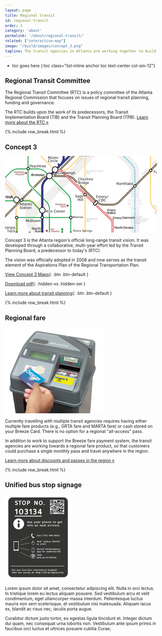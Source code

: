```yaml
---
layout: page
title: Regional transit
id: regional-transit
order: 3
category: 'about'
permalink: '/about/regional-transit/'
related: ["interactive-map"]
image: "/build/images/concept_3.png"
tagline: The transit agencies in Atlanta are working together to build a more seamless transit system.  Here are a few of the projects they're working on.
---
```


* toc goes here
{:toc class="list-inline anchor toc text-center col-sm-12"}


## Regional Transit Committee

The Regional Transit Committee (RTC) is a policy committee of the Atlanta Regional Commission that focuses on issues of regional transit planning, funding and governance. 

The RTC builds upon the work of its predecessors, the Transit Implementation Board (TIB) and the Transit Planning Board (TPB).  [Learn more about the RTC »](http://atlantaregional.com/about-us/board--committees/regional-transit-committee)

{% include row_break.html %}

## Concept 3

<div class="col-sm-6 col-xs-12 pull-right">
	<img class="img-responsive center-block" style="max-height: 285px" src="/build/images/concept_3.png">
</div>

Concept 3 is the Atlanta region's official long-range transit vision. It was developed through a collaborative, multi-year effort led by the Transit Planning Board, a predecessor to today's (RTC). 

The vision was officially adopted in 2008 and now serves as the transit element of the Aspirations Plan of the Regional Transportation Plan.

[View Concept 3 Maps](/build/images/about/concept3_stylized.png){: .btn .btn-default }

[Download pdf](/assets/pdf/concept3_stylized.pdf){: .hidden-xs .hidden-sm }

[Learn more about transit planning](http://atlantaregional.com/transportation/transit/transit-planning){: .btn .btn-default }


{% include row_break.html %}

## Regional fare

<div class="col-sm-6 col-xs-12 pull-right">
	<img class="img-responsive center-block" style="max-height: 285px" src="/build/images/fares/breeze_farebox.png">
</div>

Currently travelling with multiple transit agencies requires having either multiple fare products (e.g., GRTA fare and MARTA fare) or cash stored on your Breeze Card.  There is no option for a regional "all-access" pass.

In addition to work to support the Breeze fare payment system, the transit agencies are working towards a regional fare product, so that customers could purchase a single monthly pass and travel anywhere in the region.

[Learn more about discounts and passes in the region »](/fares/passes)

{% include row_break.html %}


## Unified bus stop signage

<div class="col-sm-6 col-xs-12 pull-right">
	<img class="img-responsive center-block" style="max-height: 285px" src="/build/images/about/bus-stop-sign-01.png">
</div>

Lorem ipsum dolor sit amet, consectetur adipiscing elit. Nulla in orci lectus. In tristique lorem eu lectus aliquam posuere. Sed vestibulum arcu et velit condimentum, eget ullamcorper massa interdum. Pellentesque luctus mauris non sem scelerisque, et vestibulum nisi malesuada. Aliquam lacus ex, blandit ac risus nec, iaculis porta augue. 

Curabitur dictum justo tortor, eu egestas ligula tincidunt et. Integer dictum dui quam, nec consequat urna lobortis non. Vestibulum ante ipsum primis in faucibus orci luctus et ultrices posuere cubilia Curae;